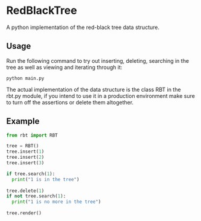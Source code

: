 # RedBlackTree
A python implementation of the red-black tree data structure.

## Usage
Run the following command to try out inserting, deleting, searching in the tree as well as viewing and iterating through it:
```
python main.py
```

The actual implementation of the data structure is the class RBT in the rbt.py module, if you intend to use it in a production environment make sure to turn off the assertions or delete them altogether.
## Example
```python
from rbt import RBT

tree = RBT()
tree.insert(1)
tree.insert(2)
tree.insert(3)

if tree.search(1):
  print("1 is in the tree")
 
tree.delete(1)
if not tree.search(1):
  print("1 is no more in the tree")
  
tree.render()
```

